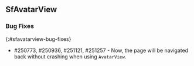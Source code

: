## SfAvatarView

### Bug Fixes
{:#sfavatarview-bug-fixes}
* \#250773, \#250936, \#251121, \#251257  - Now, the page will be navigated back without crashing when using `AvatarView`.